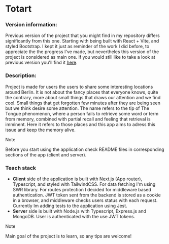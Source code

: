 # Totart

### Version information:

Previous version of the project that you might find in my repository differs significantly from this one. Starting with being built with React + Vite, and styled Bootstrap. I kept it just as reminder of the work I did before, to appreciate the the progress I've made, but nevertheles this version of the project is considered as main one. If you would still like to take a look at previous version you'll find it [here](https://github.com/RZajacc/totArt).

### Description:

Project is made for users the users to share some interesting locations around Berlin. It is not about the fancy places that everyone knows, quite the contrary, more about small things that draws our attention and we find cool. Small things that get forgotten few minutes after they are being seen but we think desire some attention. The name refers to the tip of The Tongue phenomenon, where a person fails to retrieve some word or term from memory, combined with partial recall and feeling that retrieval is imminent. Here it refers to those places and this app aims to adress this issue and keep the memory alive.

> [!NOTE]
> Before you start using the application check README files in corresponding sections of the app (client and server).

### Teach stack

- **Client** side of the application is built with Next.js (App router), Typescript, and styled with TailwindCSS. For data fetching I'm using SWR library. For routes protection I decided for middleware based authentication. JWT token sent from the backend is stored as a cookie in a browser, and middleware checks users status with each request. Currently Im adding tests to the application using Jest.
- **Server** side is built with Node.js with Typescript, Express.js and MongoDB. User is authenticated with the use JWT tokens.

> [!NOTE]
> Main goal of the project is to learn, so any tips are welcome!
